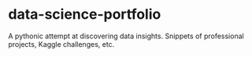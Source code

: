 # data-science-portfolio
A pythonic attempt at discovering data insights. Snippets of professional projects, Kaggle challenges, etc.
